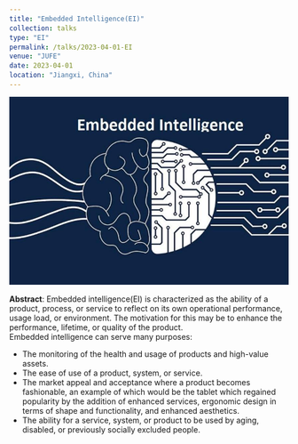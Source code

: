 ```yaml
---
title: "Embedded Intelligence(EI)"
collection: talks
type: "EI"
permalink: /talks/2023-04-01-EI
venue: "JUFE"
date: 2023-04-01
location: "Jiangxi, China"
---
```


<img src="/images/EI.jpg" alt="EI" title="EI" width="800" >  

__Abstract__: Embedded intelligence(EI) is characterized as the ability of a product, process, or service to reflect on its own operational performance, usage load, or environment. The motivation for this may be to enhance the performance, lifetime, or quality of the product.  
Embedded intelligence can serve many purposes:  
- The monitoring of the health and usage of products and high-value assets.  
- The ease of use of a product, system, or service.  
- The market appeal and acceptance where a product becomes fashionable, an example of which would be the tablet which regained popularity by the addition of enhanced services, ergonomic design in terms of shape and functionality, and enhanced aesthetics.  
- The ability for a service, system, or product to be used by aging, disabled, or previously socially excluded people.  






